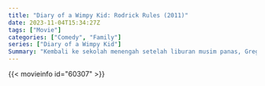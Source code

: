 ```yaml
---
title: "Diary of a Wimpy Kid: Rodrick Rules (2011)"
date: 2023-11-04T15:34:27Z
tags: ["Movie"]
categories: ["Comedy", "Family"]
series: ["Diary of a Wimpy Kid"]
Summary: "Kembali ke sekolah menengah setelah liburan musim panas, Greg Heffley dan kakak laki-lakinya Rodrick harus berurusan dengan masalah orang tua mereka. upaya yang salah arah untuk membuat mereka terikat."
---
```


<mux-player stream-type="on-demand"
src="https://kp3d-my.sharepoint.com/personal/ryoo_kp3d_onmicrosoft_com/_layouts/15/download.aspx?share=ERquodScMBhAuMpd9s0KfNYBcCGeZpPJfKWU9EalcKoA9g" prefer-playback="mse" controls>

</mux-player>


{{< movieinfo id="60307" >}}

<script src="https://cdn.jsdelivr.net/npm/@mux/mux-player"></script>

 <script type="application/ld+json ">
{
"@context": "https://schema.org/",
"@type": "VideoObject",
"name": "Diary of a Wimpy Kid: Rodrick Rules",
"contentUrl": "https://stream.mux.com/Y1eo9SBfXyAflW48aXb3lpwM46fSLipvUAV01saegLZM.m3u8",
"thumbnailUrl": "https://www.themoviedb.org/t/p/original/A4AKTSnpXTw1qJI1hn8A9IRAmF7.jpg?width=314&fit_mode=preserve&time=25",
"uploadDate": "2023-11-04T15:34:27Z",
}

</script>

